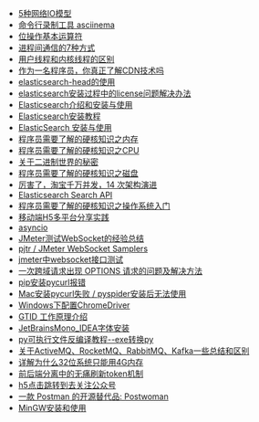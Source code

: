  - <A HREF="http://www.cnblogs.com/findumars/p/6361627.html"  >5种网络IO模型 </A>
 - <A HREF="https://blog.csdn.net/sushengbuhuo/article/details/94658924"  >命令行录制工具 asciinema </A>
 - <A HREF="https://www.cnblogs.com/Serenaxy/p/10501950.html"  >位操作基本运算符 </A>
 - <A HREF="https://mp.weixin.qq.com/s/RkYtdObcYJF3OMupWe75_A"  >进程间通信的7种方式</A>
 - <A HREF="https://www.cnblogs.com/wanglulu/p/5522809.html"  >用户线程和内核线程的区别 </A>
 - <A HREF="https://mp.weixin.qq.com/s?__biz=MzUzMTE3MzIwOA==&mid=2247483781&idx=1&sn=df4f0e24f73c2ade5fd6cfb877bb3206&chksm=fa47dbb2cd3052a49e19717ae546037b524a73df9cdf03e3ee2501b48e0a8f15ef12c7f71360&mpshare=1&scene=1&srcid=&sharer_sharetime=1573090094908&sharer_shareid=12dfd121f9ab8d0cf105e80ecfce2a43&key=f0572ec07140f160299b357d58947895f6f6941890ac224e0926c0b512db882864428aba8c94444bc646f9cf2b6f1d8bc28ed109b12cd854146d5b24ed14ae7a5d7afdb72b25b6f66273ada9d2e1af2b&ascene=1&uin=NTU1MTkzNzYw&devicetype=Windows+7&version=62070152&lang=zh_CN&pass_ticket=B9HYpqIaEQEAE80qc%2B6YVKsq4eldYsBDbp1rD16i4dF5aiS1YTOEvzcARw6gXwjq"  >作为一名程序员，你真正了解CDN技术吗</A>
 - <A HREF="https://www.cnblogs.com/xuwenjin/p/8792919.html"  >elasticsearch-head的使用 </A>
 - <A HREF="https://www.cnblogs.com/shengulong/p/6224908.html"  >elasticsearch安装过程中的license问题解决办法 </A>
 - <A HREF="https://blog.csdn.net/weixin_42633131/article/details/82902812"  >Elasticsearch介绍和安装与使用 </A>
 - <A HREF="https://blog.csdn.net/qq_27512271/article/details/84858881"  >Elasticsearch安装教程 </A>
 - <A HREF="https://blog.csdn.net/qq_16399991/article/details/82971840"  >ElasticSearch 安装与使用 </A>
 - <A HREF="https://blog.csdn.net/weixin_38405253/article/details/102866912"  >程序员需要了解的硬核知识之内存  </A>
 - <A HREF="https://blog.csdn.net/qq_36894974/article/details/102662252"  >程序员需要了解的硬核知识之CPU </A>
 - <A HREF="https://mp.weixin.qq.com/s?__biz=MzU2NDg0OTgyMA==&mid=2247484433&idx=1&sn=1d38a52711fbae448a07259af0c03669&chksm=fc45f9e2cb3270f4367a30def207b9c14915a1abb27e115fb8c934af6c0d70a466db19e52ea1&token=653889808&lang=zh_CN#rd"  >关于二进制世界的秘密</A>
 - <A HREF="https://mp.weixin.qq.com/s?__biz=MzU2NDg0OTgyMA==&mid=2247484654&idx=1&sn=9b6f5aaad05a49416e8f30e6b86691ae&chksm=fc45f91dcb32700b683b9a13d0d94d261171d346333d73967a4d501de3ecc273d67e8251aeae&token=491076752&lang=zh_CN#rd"  >程序员需要了解的硬核知识之磁盘</A>
 - <A HREF="https://mp.weixin.qq.com/s?__biz=MzI3ODcxMzQzMw==&mid=2247491125&idx=3&sn=297115e2620d048a1aecdf387ab6febb&chksm=eb539b03dc241215b255e4fed99f076625c2139b4244e28c34e3c2f7b19c5bdbe428cc7d2681&mpshare=1&scene=24&srcid=111691MJBDrKMgUyXQJV7gqI&sharer_sharetime=1573912508540&sharer_shareid=836c0001ad807549eea0917e41b1e5f3#rd"  >厉害了，淘宝千万并发，14 次架构演进 </A>
 - <A HREF="https://blog.csdn.net/weixin_38118016/article/details/90520127"  >Elasticsearch Search API </A>
 - <A HREF="https://www.cnblogs.com/cxuanBlog/p/11853178.html"  >程序员需要了解的硬核知识之操作系统入门 </A>
 - <A HREF="http://ju.outofmemory.cn/entry/341034"  >移动端H5多平台分享实践 </A>
 - <A HREF="https://www.liaoxuefeng.com/wiki/1016959663602400/1017970488768640"  >asyncio </A>
 - <A HREF="https://www.jianshu.com/p/bb8b3e928607"  >JMeter测试WebSocket的经验总结 </A>
 - <A HREF="https://bitbucket.org/pjtr/jmeter-websocket-samplers/downloads/"  >pjtr / JMeter WebSocket Samplers </A>
 - <A HREF="https://www.cnblogs.com/liu-xiaoliu/p/9045888.html"  >jmeter中websocket接口测试 </A>
 - <A HREF="https://www.cnblogs.com/xiaozengzeng/p/10852224.html"  >一次跨域请求出现 OPTIONS 请求的问题及解决方法 </A>
 - <A HREF="https://blog.csdn.net/qq_24671941/article/details/84643096"  >pip安装pycurl报错 </A>
 - <A HREF="https://www.jianshu.com/p/8c963d47cbd2"  >Mac安装pycurl失败 / pyspider安装后无法使用 </A>
 - <A HREF="https://www.cnblogs.com/573734817pc/p/11177010.html"  >Windows下配置ChromeDriver </A>
 - <A HREF="https://blog.csdn.net/wangxin3618/article/details/82984807"  >GTID 工作原理介绍 </A>
 - <A HREF="https://blog.csdn.net/zixiao217/article/details/104007922"  >JetBrainsMono_IDEA字体安装  </A>
 - <A HREF="https://blog.csdn.net/m0_37552052/article/details/88093427"  >py可执行文件反编译教程--exe转换py </A>
 - <A HREF="https://www.cnblogs.com/xiapu5150/p/9927323.html"  >关于ActiveMQ、RocketMQ、RabbitMQ、Kafka一些总结和区别 </A>
 - <A HREF="https://www.jianshu.com/p/92226196fdcd"  >详解为什么32位系统只能用4G内存  </A>
 - <A HREF="https://www.jianshu.com/p/58f05bf13b7d"  >前后端分离中的无痛刷新token机制 </A>
 - <A HREF="https://blog.csdn.net/qq_35713752/article/details/104362096"  >h5点击跳转到去关注公众号 </A>
 - <A HREF="https://www.cnblogs.com/jinjiangongzuoshi/p/12071570.html"  >一款 Postman 的开源替代品: Postwoman </A>
 - <A HREF="https://www.cnblogs.com/lidabo/p/8990348.html"  >MinGW安装和使用 </A>


